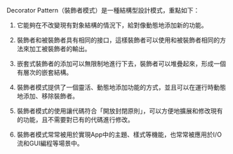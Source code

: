 

Decorator Pattern（裝飾者模式）是一種結構型設計模式，重點如下：

1. 它能夠在不改變現有對象結構的情況下，給對像動態地添加新的功能。

2. 裝飾者和被裝飾者具有相同的接口，這樣裝飾者可以使用和被裝飾者相同的方法來加工被裝飾者的輸出。

3. 嵌套式裝飾者的添加可以無限制地進行下去，裝飾者可以堆疊起來，形成一個有層次的嵌套結構。

4. 裝飾者模式提供了一個靈活、動態地添加功能的方式，並且可以在運行時動態地添加、移除裝飾者。

5. 裝飾者模式的使用讓代碼符合「開放封閉原則」，可以方便地擴展和修改現有的功能，且不需要對已有的代碼進行修改。

6. 裝飾者模式常常被用於實現App中的主題、樣式等機能，也常常被應用於I/O流和GUI編程等場景中。